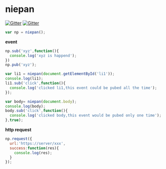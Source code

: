 # niepan

[![Gitter](https://img.shields.io/badge/javascript-1.0.x-%23DD4444.svg)](https://www.github.com/yegao/niepan)
[![Gitter](https://img.shields.io/badge/dependencies-none-%2344FF44.svg)](https://www.github.com/yegao/niepan)
```javascript
var np = niepan();
```
**event**
```javascript
np.sub('xyz',function(){
  console.log('xyz is happend');
})
np.pub('xyz');

var li1 = niepan(document.getElementById('li1'));
console.log(li1);
li1.sub('click',function(){
  console.log('clicked li1,this event could be pubed all the time');
});

var body= niepan(document.body);
console.log(body);
body.sub('click',function(){
  console.log('clicked body,this event would be pubed only one time');
},true);
```
**http request**
```javascript
np.request({
  url:'https://server/xxx',
  success:function(res){
    console.log(res);
  }
});
```
